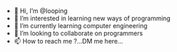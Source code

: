 - 👋 Hi, I’m @Iooping
- 👀 I’m interested in learning new ways of programming
- 🌱 I’m currently learning computer engineering
- 💞️ I’m looking to collaborate on programmers
- 📫 How to reach me ?...DM me here...

<!---
Iooping/Iooping is a ✨ special ✨ repository because its `README.md` (this file) appears on your GitHub profile.
You can click the Preview link to take a look at your changes.
--->
